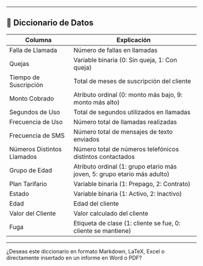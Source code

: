 

---

## 📘 Diccionario de Datos

| Columna                    | Explicación                                                                                                                            |
| -------------------------- | ---------------------------------------------------------------------------------------------------------------------------------------|
| Falla de Llamada           | Número de fallas en llamadas                                                                                                           |
| Quejas                     | Variable binaria (0: Sin queja, 1: Con queja)                                                                                          |
| Tiempo de Suscripción      | Total de meses de suscripción del cliente                                                                                              |
| Monto Cobrado              | Atributo ordinal (0: monto más bajo, 9: monto más alto)                                                                                |
| Segundos de Uso            | Total de segundos utilizados en llamadas                                                                                               |
| Frecuencia de Uso          | Número total de llamadas realizadas                                                                                                    |
| Frecuencia de SMS          | Número total de mensajes de texto enviados                                                                                             |
| Números Distintos Llamados | Número total de números telefónicos distintos contactados                                                                              |
| Grupo de Edad              | Atributo ordinal (1: grupo etario más joven, 5: grupo etario más adulto)                                                               |
| Plan Tarifario             | Variable binaria (1: Prepago, 2: Contrato)                                                                                             |
| Estado                     | Variable binaria (1: Activo, 2: Inactivo)                                                                                              |
| Edad                       | Edad del cliente                                                                                                                       |
| Valor del Cliente          | Valor calculado del cliente                                                                                                            |
| Fuga                       | Etiqueta de clase (1: cliente se fue, 0: cliente se mantiene)                                                                          |

---

¿Deseas este diccionario en formato Markdown, LaTeX, Excel o directamente insertado en un informe en Word o PDF?

